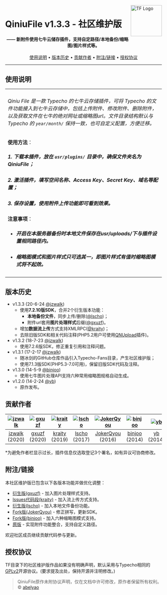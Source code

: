 <a href="https://typecho-fans.github.io">
    <img src="https://typecho-fans.github.io/text-logo.svg" alt="TF Logo" title="Typecho Fans开源作品社区" align="right" height="100" />
</a>

QiniuFile v1.3.3 - 社区维护版
======================
<h4 align="center">—— 新附件使用七牛云储存插件，支持自定路径/本地备份/缩略图/图片样式等。</h4>

<p align="center">
  <a href="#使用说明">使用说明</a> •
  <a href="#版本历史">版本历史</a> •
  <a href="#贡献作者">贡献作者</a> •
  <a href="#附注链接">附注/链接</a> •
  <a href="#授权协议">授权协议</a>
</p>

---

## 使用说明

<table>
<tr>
<td>

###### Qiniu File 是一款 Typecho 的七牛云存储插件，可将 Typecho 的文件功能接入到七牛云存储中，包括上传附件、修改附件、删除附件，以及获取文件在七牛的绝对网址或缩略图url。文件目录结构默认与 Typecho 的 `year/month/` 保持一致，也可自定义配置，方便迁移。

**使用方法**：
##### 1. 下载本插件，放在 `usr/plugins/` 目录中，确保文件夹名为 QiniuFile；
##### 2. 激活插件，填写空间名称、Access Key、Secret Key、域名等配置；
##### 3. 保存设置，使用附件上传功能即可看到效果。

**注意事项**：
* ##### 开启在本服务器备份时本地文件保存在usr/uploads/下与插件设置相同路径内。
* ##### 缩略图模式和图片样式只可选其一，即图片样式有值时缩略图模式将不起效。

</td>
</tr>
</table>

## 版本历史

 * v1.3.3 (20-6-24 [@jzwalk](https://github.com/jzwalk))
   * 使用**7.2.10版SDK**，合并2个衍生版本功能：
     * **本地备份文件**，同步上传/删除([@lscho](https://github.com/lscho))；
     * 附件url套用**图片处理样式**后缀([@gxuzf](https://github.com/gxuzf))。
   * 增加**数据流上传**方式支持XMLRPC([@kraity](https://github.com/kraity))；
   * 去除旧版SDK和相关代码注释(PHP5.2用户可使用[QNUpload](https://github.com/typecho-fans/plugins/tree/master/QNUpload)插件)。
 * v1.3.2 (18-7-23 [@jzwalk](https://github.com/jzwalk))
   * 使用7.2.6版SDK，修正重复引用和注释问题。
 * v1.3.1 (17-2-17 [@jzwalk](https://github.com/jzwalk))
   * 随冰剑的GitHub仓库作品引入Typecho-Fans目录，产生社区维护版；
   * 使用7.1.3版SDK(PHP5.3-7.0可用)，保留旧版SDK代码及注释。
 * v1.3.0 (14-5-9 [@binjoo](https://github.com/binjoo))
   * 使用七牛图片处理API支持六种常用缩略图规格自动生成。
 * v1.2.0 (14-2-24 [@yb](https://github.com/yb))
   * 原作发布。

## 贡献作者

[![jzwalk](https://avatars1.githubusercontent.com/u/252331?v=3&s=100)](https://github.com/jzwalk) | [![gxuzf](https://avatars1.githubusercontent.com/u/61103266?v=3&s=100)](https://github.com/gxuzf) | [![kraity](https://avatars1.githubusercontent.com/u/29883656?v=3&s=100)](https://github.com/kraity) | [![lscho](https://avatars1.githubusercontent.com/u/11583677?v=3&s=100)](https://github.com/lscho) | [![JokerQyou](https://avatars1.githubusercontent.com/u/1465267?v=3&s=100)](https://github.com/JokerQyou) | [![binjoo](https://avatars1.githubusercontent.com/u/219092?v=3&s=100)](https://github.com/binjoo) |[![yb](https://avatars1.githubusercontent.com/u/25887822?v=3&s=100)](https://github.com/yb)
:---:|:---:|:---:|:---:|:---:|:---:|:---:
[jzwalk](https://github.com/jzwalk) (2020) | [gxuzf](https://github.com/gxuzf) (2020) | [kraity](https://github.com/kraity) (2019) | [lscho](https://github.com/lscho) (2017) | [JokerQyou](https://github.com/JokerQyou) (2016) | [binjoo](https://github.com/binjoo) (2014) | [yb](https://github.com/yb) (2014)

*为避免作者栏显示过长，插件信息仅选取登记3个署名，如有异议可协商修改。

## 附注/链接

本社区维护版已包含以下各版本功能并做优化调整：

* [衍生版(gxuzf)](https://github.com/gxuzf/QiniuFile) - 加入图片处理样式支持。
* [Issues代码段(kraity)](https://github.com/yb/qiniu-file-for-typecho/issues/4) - 加入流上传方式支持。
* [衍生版(lscho)](https://github.com/lscho/QiniuFile_For_Typecho) - 加入本地文件备份功能。
* [Fork版(JokerQyou)](https://github.com/JokerQyou/Typecho-QiniuFile) - 修正拼写，更新SDK。
* [Fork版(binjoo)](https://github.com/binjoo/QiniuFile) - 加入六种缩略图模式支持。
* [原版](https://github.com/yb/qiniu-file-for-typecho) - 实现附件功能整合，支持自定义路径。

欢迎社区成员继续贡献代码参与更新。

## 授权协议

TF目录下的社区维护版作品如果没有明确声明，默认采用与Typecho相同的[GPLv2](https://github.com/typecho/typecho/blob/master/LICENSE.txt)开源协议。(要求提及出处，保持开源并注明修改。)

> QiniuFile原作未附协议声明，仅在文档中许可修改，原作者保留所有权利。 © [abelyao](https://github.com/yaobo)
